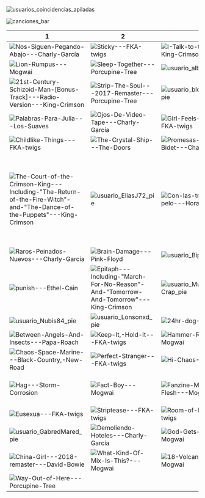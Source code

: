 ![usuarios_coincidencias_apiladas](/estadisticas/26-01-25/usuarios_coincidencias_apiladas.png)

![canciones_bar](/estadisticas/26-01-25/canciones_bar.png)

| 1 | 2 | 3 | 4 |
|---|---|---|---|
| ![Nos-Siguen-Pegando-Abajo---Charly-García](/estadisticas/26-01-25/Nos-Siguen-Pegando-Abajo---Charly-García.png) | ![Sticky---FKA-twigs](/estadisticas/26-01-25/Sticky---FKA-twigs.png) | ![I-Talk-to-the-Wind---King-Crimson](/estadisticas/26-01-25/I-Talk-to-the-Wind---King-Crimson.png) | ![Perverts---Ethel-Cain](/estadisticas/26-01-25/Perverts---Ethel-Cain.png) |
| ![Lion-Rumpus---Mogwai](/estadisticas/26-01-25/Lion-Rumpus---Mogwai.png) | ![Sleep-Together---Porcupine-Tree](/estadisticas/26-01-25/Sleep-Together---Porcupine-Tree.png) | ![usuario_alberto_gu_pie](/estadisticas/26-01-25/usuario_alberto_gu_pie.png) | ![So-payaso---Extremoduro](/estadisticas/26-01-25/So-payaso---Extremoduro.png) |
| ![21st-Century-Schizoid-Man-[Bonus-Track]---Radio-Version---King-Crimson](/estadisticas/26-01-25/21st-Century-Schizoid-Man-[Bonus-Track]---Radio-Version---King-Crimson.png) | ![Strip-The-Soul---2017-Remaster---Porcupine-Tree](/estadisticas/26-01-25/Strip-The-Soul---2017-Remaster---Porcupine-Tree.png) | ![usuario_bloodinmyhand_pie](/estadisticas/26-01-25/usuario_bloodinmyhand_pie.png) | ![usuario_paqueradejere_pie](/estadisticas/26-01-25/usuario_paqueradejere_pie.png) |
| ![Palabras-Para-Julia---Los-Suaves](/estadisticas/26-01-25/Palabras-Para-Julia---Los-Suaves.png) | ![Ojos-De-Video-Tape---Charly-García](/estadisticas/26-01-25/Ojos-De-Video-Tape---Charly-García.png) | ![Girl-Feels-Good---FKA-twigs](/estadisticas/26-01-25/Girl-Feels-Good---FKA-twigs.png) | ![Me-Niegas---Baby-Rasta-&-Gringo](/estadisticas/26-01-25/Me-Niegas---Baby-Rasta-&-Gringo.png) |
| ![Childlike-Things---FKA-twigs](/estadisticas/26-01-25/Childlike-Things---FKA-twigs.png) | ![The-Crystal-Ship---The-Doors](/estadisticas/26-01-25/The-Crystal-Ship---The-Doors.png) | ![Promesas-Sobre-El-Bidet---Charly-García](/estadisticas/26-01-25/Promesas-Sobre-El-Bidet---Charly-García.png) | ![usuario_Rocky_stereo_pie](/estadisticas/26-01-25/usuario_Rocky_stereo_pie.png) |
| ![The-Court-of-the-Crimson-King---Including-"The-Return-of-the-Fire-Witch"-and-"The-Dance-of-the-Puppets"---King-Crimson](/estadisticas/26-01-25/The-Court-of-the-Crimson-King---Including-"The-Return-of-the-Fire-Witch"-and-"The-Dance-of-the-Puppets"---King-Crimson.png) | ![usuario_EliasJ72_pie](/estadisticas/26-01-25/usuario_EliasJ72_pie.png) | ![Con-las-trenzas-de-tu-pelo---Hora-Zulu](/estadisticas/26-01-25/Con-las-trenzas-de-tu-pelo---Hora-Zulu.png) | ![I-Smoked-Away-My-Brain-(I'm-God-x-Demons-Mashup)-(feat.-Imogen-Heap-&-Clams-Casino)---A$AP-Rocky](/estadisticas/26-01-25/I-Smoked-Away-My-Brain-(I'm-God-x-Demons-Mashup)-(feat.-Imogen-Heap-&-Clams-Casino)---A$AP-Rocky.png) |
| ![Raros-Peinados-Nuevos---Charly-García](/estadisticas/26-01-25/Raros-Peinados-Nuevos---Charly-García.png) | ![Brain-Damage---Pink-Floyd](/estadisticas/26-01-25/Brain-Damage---Pink-Floyd.png) | ![usuario_BipolarMuzik_pie](/estadisticas/26-01-25/usuario_BipolarMuzik_pie.png) | ![---------------------](/estadisticas/26-01-25/---------------------.png) |
| ![punish---Ethel-Cain](/estadisticas/26-01-25/punish---Ethel-Cain.png) | ![Epitaph---Including-"March-For-No-Reason"-And-"Tomorrow-And-Tomorrow"---King-Crimson](/estadisticas/26-01-25/Epitaph---Including-"March-For-No-Reason"-And-"Tomorrow-And-Tomorrow"---King-Crimson.png) | ![usuario_Music-is-Crap_pie](/estadisticas/26-01-25/usuario_Music-is-Crap_pie.png) | ![WANDERLUST---FKA-twigs](/estadisticas/26-01-25/WANDERLUST---FKA-twigs.png) |
| ![usuario_Nubis84_pie](/estadisticas/26-01-25/usuario_Nubis84_pie.png) | ![usuario_Lonsonxd_pie](/estadisticas/26-01-25/usuario_Lonsonxd_pie.png) | ![24hr-dog---FKA-twigs](/estadisticas/26-01-25/24hr-dog---FKA-twigs.png) | ![drums-of-death---FKA-twigs](/estadisticas/26-01-25/drums-of-death---FKA-twigs.png) |
| ![Between-Angels-And-Insects---Papa-Roach](/estadisticas/26-01-25/Between-Angels-And-Insects---Papa-Roach.png) | ![Keep-It,-Hold-It---FKA-twigs](/estadisticas/26-01-25/Keep-It,-Hold-It---FKA-twigs.png) | ![Hammer-Room---Mogwai](/estadisticas/26-01-25/Hammer-Room---Mogwai.png) | ![usuario_Frikomid_pie](/estadisticas/26-01-25/usuario_Frikomid_pie.png) |
| ![Chaos-Space-Marine---Black-Country,-New-Road](/estadisticas/26-01-25/Chaos-Space-Marine---Black-Country,-New-Road.png) | ![Perfect-Stranger---FKA-twigs](/estadisticas/26-01-25/Perfect-Stranger---FKA-twigs.png) | ![Hi-Chaos---Mogwai](/estadisticas/26-01-25/Hi-Chaos---Mogwai.png) | ![De-Cacería---Def-con-Dos](/estadisticas/26-01-25/De-Cacería---Def-con-Dos.png) |
| ![Hag---Storm-Corrosion](/estadisticas/26-01-25/Hag---Storm-Corrosion.png) | ![Fact-Boy---Mogwai](/estadisticas/26-01-25/Fact-Boy---Mogwai.png) | ![Fanzine-Made-Of-Flesh---Mogwai](/estadisticas/26-01-25/Fanzine-Made-Of-Flesh---Mogwai.png) | ![If-You-Find-This-World-Bad,-You-Should-See-Some-Of-The-Others---Mogwai](/estadisticas/26-01-25/If-You-Find-This-World-Bad,-You-Should-See-Some-Of-The-Others---Mogwai.png) |
| ![Eusexua---FKA-twigs](/estadisticas/26-01-25/Eusexua---FKA-twigs.png) | ![Striptease---FKA-twigs](/estadisticas/26-01-25/Striptease---FKA-twigs.png) | ![Room-of-Fools---FKA-twigs](/estadisticas/26-01-25/Room-of-Fools---FKA-twigs.png) | ![Pale-Vegan-Hip-Pain---Mogwai](/estadisticas/26-01-25/Pale-Vegan-Hip-Pain---Mogwai.png) |
| ![usuario_GabredMared_pie](/estadisticas/26-01-25/usuario_GabredMared_pie.png) | ![Demoliendo-Hoteles---Charly-García](/estadisticas/26-01-25/Demoliendo-Hoteles---Charly-García.png) | ![God-Gets-You-Back---Mogwai](/estadisticas/26-01-25/God-Gets-You-Back---Mogwai.png) | ![Promesas-que-no-valen-nada---Los-Piratas](/estadisticas/26-01-25/Promesas-que-no-valen-nada---Los-Piratas.png) |
| ![China-Girl---2018-remaster---David-Bowie](/estadisticas/26-01-25/China-Girl---2018-remaster---David-Bowie.png) | ![What-Kind-Of-Mix-Is-This?---Mogwai](/estadisticas/26-01-25/What-Kind-Of-Mix-Is-This?---Mogwai.png) | ![18-Volcanoes---Mogwai](/estadisticas/26-01-25/18-Volcanoes---Mogwai.png) | ![Piano-Bar---Charly-García](/estadisticas/26-01-25/Piano-Bar---Charly-García.png) |
| ![Way-Out-of-Here---Porcupine-Tree](/estadisticas/26-01-25/Way-Out-of-Here---Porcupine-Tree.png) |   |   |   |
